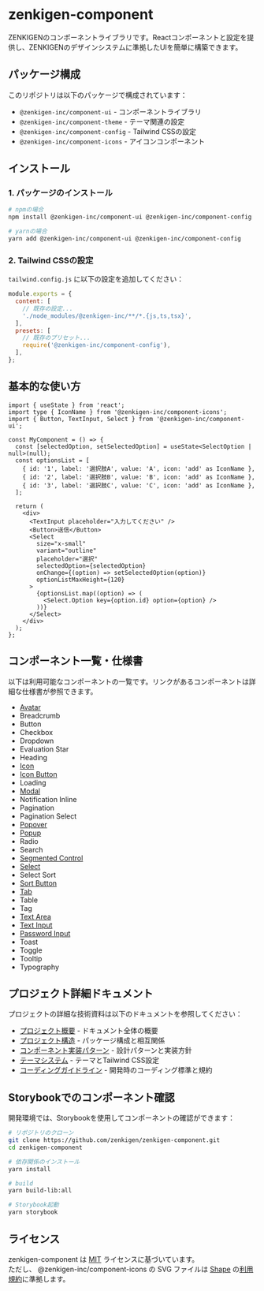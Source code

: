 # zenkigen-component

ZENKIGENのコンポーネントライブラリです。Reactコンポーネントと設定を提供し、ZENKIGENのデザインシステムに準拠したUIを簡単に構築できます。

## パッケージ構成

このリポジトリは以下のパッケージで構成されています：

- `@zenkigen-inc/component-ui` - コンポーネントライブラリ
- `@zenkigen-inc/component-theme` - テーマ関連の設定
- `@zenkigen-inc/component-config` - Tailwind CSSの設定
- `@zenkigen-inc/component-icons` - アイコンコンポーネント

## インストール

### 1. パッケージのインストール

```bash
# npmの場合
npm install @zenkigen-inc/component-ui @zenkigen-inc/component-config

# yarnの場合
yarn add @zenkigen-inc/component-ui @zenkigen-inc/component-config
```

### 2. Tailwind CSSの設定

`tailwind.config.js` に以下の設定を追加してください：

```js
module.exports = {
  content: [
    // 既存の設定...
    './node_modules/@zenkigen-inc/**/*.{js,ts,tsx}',
  ],
  presets: [
    // 既存のプリセット...
    require('@zenkigen-inc/component-config'),
  ],
};
```

## 基本的な使い方

```tsx
import { useState } from 'react';
import type { IconName } from '@zenkigen-inc/component-icons';
import { Button, TextInput, Select } from '@zenkigen-inc/component-ui';

const MyComponent = () => {
  const [selectedOption, setSelectedOption] = useState<SelectOption | null>(null);
  const optionsList = [
    { id: '1', label: '選択肢A', value: 'A', icon: 'add' as IconName },
    { id: '2', label: '選択肢B', value: 'B', icon: 'add' as IconName },
    { id: '3', label: '選択肢C', value: 'C', icon: 'add' as IconName },
  ];

  return (
    <div>
      <TextInput placeholder="入力してください" />
      <Button>送信</Button>
      <Select
        size="x-small"
        variant="outline"
        placeholder="選択"
        selectedOption={selectedOption}
        onChange={(option) => setSelectedOption(option)}
        optionListMaxHeight={120}
      >
        {optionsList.map((option) => (
          <Select.Option key={option.id} option={option} />
        ))}
      </Select>
    </div>
  );
};
```

## コンポーネント一覧・仕様書

以下は利用可能なコンポーネントの一覧です。リンクがあるコンポーネントは詳細な仕様書が参照できます。

- [Avatar](./docs/component/avatar-specification.md)
- Breadcrumb
- Button
- Checkbox
- Dropdown
- Evaluation Star
- Heading
- [Icon](./docs/component/icon-specification.md)
- [Icon Button](./docs/component/icon-button-specification.md)
- Loading
- [Modal](./docs/component/modal-specification.md)
- Notification Inline
- Pagination
- Pagination Select
- [Popover](./docs/component/popover-specification.md)
- [Popup](./docs/component/popup-specification.md)
- Radio
- Search
- [Segmented Control](./docs/component/segmented-control-specification.md)
- [Select](./docs/component/select-specification.md)
- Select Sort
- [Sort Button](./docs/component/sort-button-specification.md)
- [Tab](./docs/component/tab-specification.md)
- Table
- Tag
- [Text Area](./docs/component/text-area-specification.md)
- [Text Input](./docs/component/text-input-specification.md)
- [Password Input](./docs/component/password-input-specification.md)
- Toast
- Toggle
- Tooltip
- Typography

## プロジェクト詳細ドキュメント

プロジェクトの詳細な技術資料は以下のドキュメントを参照してください：

- [プロジェクト概要](./docs/README.md) - ドキュメント全体の概要
- [プロジェクト構造](./docs/project-structure.md) - パッケージ構成と相互関係
- [コンポーネント実装パターン](./docs/component-patterns.md) - 設計パターンと実装方針
- [テーマシステム](./docs/theme-system.md) - テーマとTailwind CSS設定
- [コーディングガイドライン](./docs/coding-guidelines.md) - 開発時のコーディング標準と規約

## Storybookでのコンポーネント確認

開発環境では、Storybookを使用してコンポーネントの確認ができます：

```bash
# リポジトリのクローン
git clone https://github.com/zenkigen/zenkigen-component.git
cd zenkigen-component

# 依存関係のインストール
yarn install

# build
yarn build-lib:all

# Storybook起動
yarn storybook
```

## ライセンス

zenkigen-component は [MIT](./LICENSE) ライセンスに基づいています。  
ただし、 @zenkigen-inc/component-icons の SVG ファイルは [Shape](https://shape.so/) の[利用規約](https://shape.so/terms)に準拠します。

